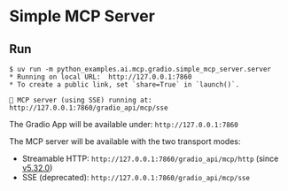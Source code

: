 # Simple MCP Server

## Run

```console
$ uv run -m python_examples.ai.mcp.gradio.simple_mcp_server.server
* Running on local URL:  http://127.0.0.1:7860
* To create a public link, set `share=True` in `launch()`.

🔨 MCP server (using SSE) running at: http://127.0.0.1:7860/gradio_api/mcp/sse
```

The Gradio App will be available under: `http://127.0.0.1:7860`

The MCP server will be available with the two transport modes:

- Streamable HTTP: `http://127.0.0.1:7860/gradio_api/mcp/http` (since [v5.32.0](https://github.com/gradio-app/gradio/releases/tag/gradio%405.32.0))
- SSE (deprecated): `http://127.0.0.1:7860/gradio_api/mcp/sse`
